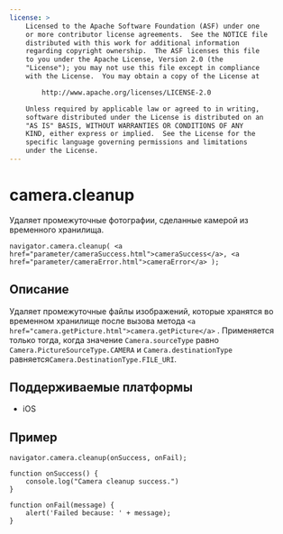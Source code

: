 ```yaml
---
license: >
    Licensed to the Apache Software Foundation (ASF) under one
    or more contributor license agreements.  See the NOTICE file
    distributed with this work for additional information
    regarding copyright ownership.  The ASF licenses this file
    to you under the Apache License, Version 2.0 (the
    "License"); you may not use this file except in compliance
    with the License.  You may obtain a copy of the License at

        http://www.apache.org/licenses/LICENSE-2.0

    Unless required by applicable law or agreed to in writing,
    software distributed under the License is distributed on an
    "AS IS" BASIS, WITHOUT WARRANTIES OR CONDITIONS OF ANY
    KIND, either express or implied.  See the License for the
    specific language governing permissions and limitations
    under the License.
---
```


# camera.cleanup

Удаляет промежуточные фотографии, сделанные камерой из временного хранилища.

    navigator.camera.cleanup( <a href="parameter/cameraSuccess.html">cameraSuccess</a>, <a href="parameter/cameraError.html">cameraError</a> );
    

## Описание

Удаляет промежуточные файлы изображений, которые хранятся во временном хранилище после вызова метода `<a href="camera.getPicture.html">camera.getPicture</a>` . Применяется только тогда, когда значение `Camera.sourceType` равно `Camera.PictureSourceType.CAMERA` и `Camera.destinationType` равняется`Camera.DestinationType.FILE_URI`.

## Поддерживаемые платформы

*   iOS

## Пример

    navigator.camera.cleanup(onSuccess, onFail);
    
    function onSuccess() {
        console.log("Camera cleanup success.")
    }
    
    function onFail(message) {
        alert('Failed because: ' + message);
    }